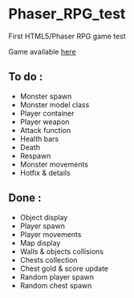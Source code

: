# Phaser_RPG_test
 First HTML5/Phaser RPG game test
 
 Game available [here][1]

## To do :
* Monster spawn
* Monster model class
* Player container
* Player weapon
* Attack function
* Health bars
* Death
* Respawn
* Monster movements 
* Hotfix & details

## Done :
* Object display
* Player spawn
* Player movements
* Map display
* Walls & objects collisions
* Chests collection
* Chest gold & score update
* Random player spawn
* Random chest spawn
    
[1]: https://c-corentin.github.io/Phaser_RPG_test/
